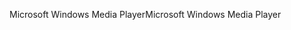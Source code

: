 <span data-ttu-id="ff153-101">Microsoft Windows Media Player</span><span class="sxs-lookup"><span data-stu-id="ff153-101">Microsoft Windows Media Player</span></span>